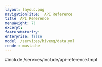 ```yaml
---
layout: layout.pug
navigationTitle:  API Reference
title: API Reference
menuWeight: 70
excerpt:
featureMaturity:
enterprise: false
model: /services/hivemq/data.yml
render: mustache
---
```


#include /services/include/api-reference.tmpl
